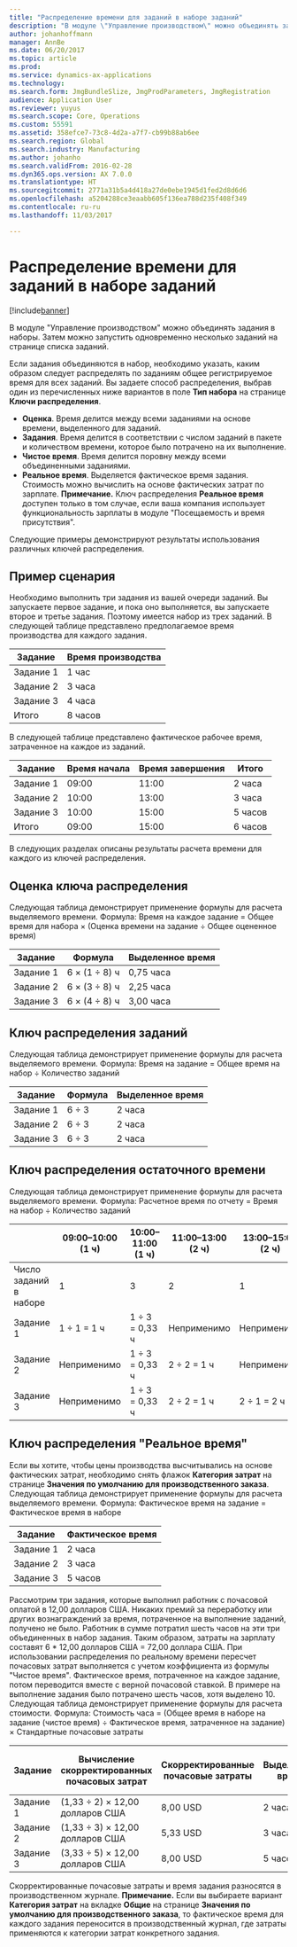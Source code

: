 ```yaml
---
title: "Распределение времени для заданий в наборе заданий"
description: "В модуле \"Управление производством\" можно объединять задания в наборы. Затем можно запустить одновременно несколько заданий на странице списка заданий."
author: johanhoffmann
manager: AnnBe
ms.date: 06/20/2017
ms.topic: article
ms.prod: 
ms.service: dynamics-ax-applications
ms.technology: 
ms.search.form: JmgBundleSlize, JmgProdParameters, JmgRegistration
audience: Application User
ms.reviewer: yuyus
ms.search.scope: Core, Operations
ms.custom: 55591
ms.assetid: 358efce7-73c8-4d2a-a7f7-cb99b88ab6ee
ms.search.region: Global
ms.search.industry: Manufacturing
ms.author: johanho
ms.search.validFrom: 2016-02-28
ms.dyn365.ops.version: AX 7.0.0
ms.translationtype: HT
ms.sourcegitcommit: 2771a31b5a4d418a27de0ebe1945d1fed2d8d6d6
ms.openlocfilehash: a5204288ce3eaabb605f136ea788d235f408f349
ms.contentlocale: ru-ru
ms.lasthandoff: 11/03/2017

---
```


# <a name="allocate-time-to-jobs-in-a-job-bundle"></a>Распределение времени для заданий в наборе заданий

[!include[banner](../includes/banner.md)]


В модуле "Управление производством" можно объединять задания в наборы. Затем можно запустить одновременно несколько заданий на странице списка заданий.

Если задания объединяются в набор, необходимо указать, каким образом следует распределять по заданиям общее регистрируемое время для всех заданий. Вы задаете способ распределения, выбрав один из перечисленных ниже вариантов в поле **Тип набора** на странице **Ключи распределения**.

-   **Оценка**. Время делится между всеми заданиями на основе времени, выделенного для заданий.
-   **Задания**. Время делится в соответствии с числом заданий в пакете и количеством времени, которое было потрачено на их выполнение.
-   **Чистое время**. Время делится поровну между всеми объединенными заданиями.
-   **Реальное время**. Выделяется фактическое время задания. Стоимость можно вычислить на основе фактических затрат по зарплате. **Примечание.** Ключ распределения **Реальное время** доступен только в том случае, если ваша компания использует функциональность зарплаты в модуле "Посещаемость и время присутствия".

Следующие примеры демонстрируют результаты использования различных ключей распределения.

## <a name="example-scenario"></a>Пример сценария
Необходимо выполнить три задания из вашей очереди заданий. Вы запускаете первое задание, и пока оно выполняется, вы запускаете второе и третье задания. Поэтому имеется набор из трех заданий. В следующей таблице представлено предполагаемое время производства для каждого задания.

| Задание   | Время производства |
|-------|-----------------|
| Задание 1 | 1 час          |
| Задание 2 | 3 часа         |
| Задание 3 | 4 часа         |
| Итого | 8 часов         |

В следующей таблице представлено фактическое рабочее время, затраченное на каждое из заданий.

| Задание    | Время начала | Время завершения | Итого |
|--------|------------|----------|-------------|
| Задание 1  | 09:00      | 11:00    | 2 часа     |
| Задание 2  | 10:00      | 13:00    | 3 часа     |
| Задание 3  | 10:00      | 15:00    | 5 часов     |
| Итого | 09:00      | 15:00    | 6 часов     |

В следующих разделах описаны результаты расчета времени для каждого из ключей распределения.

## <a name="estimation-allocation-key"></a>Оценка ключа распределения
Следующая таблица демонстрирует применение формулы для расчета выделяемого времени. Формула: Время на каждое задание = Общее время для набора × (Оценка времени на задание ÷ Общее оцененное время)

| Задание   | Формула           | Выделенное время |
|-------|-------------------|----------------|
| Задание 1 | 6 × (1 ÷ 8) ч | 0,75 часа      |
| Задание 2 | 6 × (3 ÷ 8) ч | 2,25 часа     |
| Задание 3 | 6 × (4 ÷ 8) ч | 3,00 часа     |

## <a name="jobs-allocation-key"></a>Ключ распределения заданий
Следующая таблица демонстрирует применение формулы для расчета выделяемого времени. Формула: Время на задание = Общее время на набор ÷ Количество заданий

| Задание   | Формула | Выделенное время |
|-------|---------|----------------|
| Задание 1 | 6 ÷ 3   | 2 часа        |
| Задание 2 | 6 ÷ 3   | 2 часа        |
| Задание 3 | 6 ÷ 3   | 2 часа        |

## <a name="net-time-allocation-key"></a>Ключ распределения остаточного времени
Следующая таблица демонстрирует применение формулы для расчета выделяемого времени. Формула: Расчетное время по отчету = Время на набор ÷ Количество заданий

|                              | 09:00–10:00 (1 ч) | 10:00–11:00 (1 ч) | 11:00–13:00 (2 ч) | 13:00–15:00 (2 ч) | Выделенное время |
|------------------------------|----------------------|----------------------|-----------------------|-----------------------|----------------|
| Число заданий в наборе | 1                    | 3                    | 2                     | 1                     | Неприменимо |
| Задание 1                        | 1 ÷ 1 = 1 ч       | 1 ÷ 3 = 0,33 ч    | Неприменимо        | Неприменимо        | 1,33 часа     |
| Задание 2                        | Неприменимо       | 1 ÷ 3 = 0,33 ч    | 2 ÷ 2 = 1 ч        | Неприменимо        | 1,33 часа     |
| Задание 3                        | Неприменимо       | 1 ÷ 3 = 0,33 ч    | 2 ÷ 2 = 1 ч        | 2 ÷ 1 = 2 ч       | 3,33 часа     |

## <a name="real-time-allocation-key"></a>Ключ распределения "Реальное время"
Если вы хотите, чтобы цены производства высчитывались на основе фактических затрат, необходимо снять флажок **Категория затрат** на странице **Значения по умолчанию для производственного заказа**. Следующая таблица демонстрирует применение формулы для расчета выделяемого времени. Формула: Фактическое время на задание = Фактическое время в наборе

| Задание   | Фактическое время |
|-------|-------------|
| Задание 1 | 2 часа     |
| Задание 2 | 3 часа     |
| Задание 3 | 5 часов     |

Рассмотрим три задания, которые выполнил работник с почасовой оплатой в 12,00 долларов США. Никаких премий за переработку или других вознаграждений за время, потраченное на выполнение заданий, получено не было. Работник в сумме потратил шесть часов на эти три объединенных в набор задания. Таким образом, затраты на зарплату составят 6 * 12,00 долларов США = 72,00 доллара США. При использовании распределения по реальному времени пересчет почасовых затрат выполняется с учетом коэффициента из формулы "Чистое время". Фактическое время, потраченное на каждое задание, потом переводится вместе с верной почасовой ставкой. В примере на выполнение задания было потрачено шесть часов, хотя выделено 10. Следующая таблица демонстрирует применение формулы для расчета стоимости. Формула: Стоимость часа = (Общее время в наборе на задание (чистое время) ÷ Фактическое время, затраченное на задание) × Стандартные почасовые затраты

| Задание   | Вычисление скорректированных почасовых затрат | Скорректированные почасовые затраты | Выделенное время | Общие затраты по заданию |
|-------|----------------------------------------|-------------------------|----------------|-------------------|
| Задание 1 | (1,33 ÷ 2) × 12,00 долларов США                 | 8,00 USD                | 2 часа        | 16,00 USD         |
| Задание 2 | (1,33 ÷ 3) × 12,00 долларов США                 | 5,33 USD                | 3 часа        | 16,00 USD         |
| Задание 3 | (3,33 ÷ 5) × 12,00 долларов США                 | 8,00 USD                | 5 часов        | 40,00 USD         |

Скорректированные почасовые затраты и время задания разносятся в производственном журнале. **Примечание.** Если вы выбираете вариант **Категория затрат** на вкладке **Общие** на странице **Значения по умолчанию для производственного заказа**, то фактическое время для каждого задания переносится в производственный журнал, где затраты применяются к категории затрат конкретного задания.




